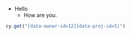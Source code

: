  - Hello
	 - How are you.
 
 ```javascript 
cy.get("[data-owner-id=12][data-proj-id=5]")
 ```

<!--stackedit_data:
eyJoaXN0b3J5IjpbLTIwMjM0ODg2MTksLTExOTY0Njk4MzgsLT
YwNjA5MDI3OF19
-->